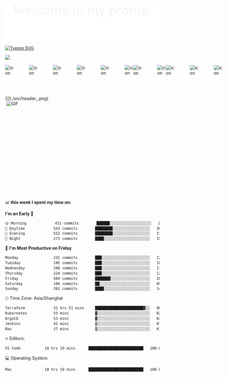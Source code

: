 ![](assets/Bottom_up.svg)

<!--   my-ticker -->    
[![Typing SVG](https://readme-typing-svg.herokuapp.com?color=%2336BCF7&center=true&vCenter=true&width=600&lines=Hi+there+👋,+I+am+Dailin;+Welcome+to+My+Profile!;Over+12+years+of+ops+experience;Always+learning+new+things+;Cloud+native+learning)](https://git.io/typing-svg)

<!-- programming tool icon 编程工具图标 -->
<img src="https://skillicons.dev/icons?i=ps,ae,pr,git,github,githubactions,gitlab,kubernetes,docker,cloudflare,django,grafana,jenkins,prometheus" /><br>

<!-- svg -->
<div style="display: flex; align-items: flex-start;">
<img src="https://techstack-generator.vercel.app/python-icon.svg" alt="icon" width="65" style="width: 65px; height: 65px; margin-right: 50px; margin-bottom: 0px;" />
<img src="https://techstack-generator.vercel.app/django-icon.svg" alt="icon" width="65" style="width: 65px; height: 65px; margin-right: 50px; margin-bottom: 0px;" />
<img src="https://techstack-generator.vercel.app/kubernetes-icon.svg" alt="icon" width="65" style="width: 65px; height: 65px; margin-right: 50px; margin-bottom: 0px;" />
<img src="https://techstack-generator.vercel.app/js-icon.svg" alt="icon" width="65" style="width: 65px; height: 65px; margin-right: 50px; margin-bottom: 0px;" />
<img src="https://techstack-generator.vercel.app/mysql-icon.svg" alt="icon" width="65" style="width: 65px; height: 65px; margin-right: 50px; margin-bottom: 0px;" />
<img src="https://techstack-generator.vercel.app/webpack-icon.svg" alt="icon" width="65" style="width: 65px; height: 65px; margin-right: 0px; margin-bottom: 0px;" />
<img src="https://techstack-generator.vercel.app/docker-icon.svg" alt="icon" width="65" style="width: 65px; height: 65px; margin-right: 50px; margin-bottom: 0px;" /> 
<img src="https://techstack-generator.vercel.app/redux-icon.svg" alt="icon" width="65" style="width: 65px; height: 65px; margin-right: 0px; margin-bottom: 0px;" />
<img src="https://techstack-generator.vercel.app/aws-icon.svg" alt="icon" width="65" style="width: 65px; height: 65px; margin-right: 50px; margin-bottom: 0px;" />
<img src="https://techstack-generator.vercel.app/ts-icon.svg" alt="icon" width="65" style="width: 65px; height: 65px; margin-right: 50px; margin-bottom: 0px;" />
<img src="https://techstack-generator.vercel.app/nginx-icon.svg" alt="icon" width="65" style="width: 65px; height: 65px; margin-right: 50px; margin-bottom: 0px;" /><br>

<!-- gif -->
<img height="100" width="100" src="https://cdn.jsdelivr.net/gh/sun0225SUN/sun0225SUN/assets/images/html.webp">
<img height="100" width="100" src="https://cdn.jsdelivr.net/gh/sun0225SUN/sun0225SUN/assets/images/cssgif.webp">
<img height="100" width="100" src="https://cdn.jsdelivr.net/gh/sun0225SUN/sun0225SUN/assets/images/vscode.webp">
<img height="100" width="100" src="https://cdn.jsdelivr.net/gh/sun0225SUN/sun0225SUN/assets/images/react.webp">
<img height="95" width="95" src="https://cdn.jsdelivr.net/gh/sun0225SUN/sun0225SUN/assets/images/vue.webp">
<img height="100" width="100" src="https://cdn.jsdelivr.net/gh/sun0225SUN/sun0225SUN/assets/images/python.webp">
<img height="100" width="100" src="https://cdn.jsdelivr.net/gh/sun0225SUN/sun0225SUN/assets/images/js.webp">
<img height="100" width="100" src="https://cdn.jsdelivr.net/gh/sun0225SUN/sun0225SUN/assets/images/github.webp">
</div>
![](./src/header_.png)

<img align="right" alt="GIF" src="https://github.com/abhisheknaiidu/abhisheknaiidu/blob/master/code.gif?raw=true" width="500" height="320" />


📊 **this week I spent my time on:**
<!--START_SECTION:waka-->

**I'm an Early 🐤** 
```txt
🌞 Morning             411 commits        ██████░░░░░░░░░░░░░░░░░░░   23.10 % 
🌆 Daytime             543 commits        ████████░░░░░░░░░░░░░░░░░   30.52 % 
🌃 Evening             552 commits        ████████░░░░░░░░░░░░░░░░░   31.03 % 
🌙 Night               273 commits        ████░░░░░░░░░░░░░░░░░░░░░   15.35 % 
```

📅 **I'm Most Productive on Friday** 
```txt
Monday                231 commits        ███░░░░░░░░░░░░░░░░░░░░░░   12.98 % 
Tuesday               185 commits        ███░░░░░░░░░░░░░░░░░░░░░░   10.40 % 
Wednesday             208 commits        ███░░░░░░░░░░░░░░░░░░░░░░   11.69 % 
Thursday              224 commits        ███░░░░░░░░░░░░░░░░░░░░░░   12.59 % 
Friday                504 commits        ███████░░░░░░░░░░░░░░░░░░   28.33 % 
Saturday              166 commits        ██░░░░░░░░░░░░░░░░░░░░░░░   09.33 % 
Sunday                261 commits        ████░░░░░░░░░░░░░░░░░░░░░   14.67 % 
```

🕑︎ Time Zone: Asia/Shanghai
```txt
Terraform             31 hrs 51 mins     ██████████████████████▓░░   90.79 %
Kubernetes            55 mins            ▓░░░░░░░░░░░░░░░░░░░░░░░░   02.62 %
ArgoCD                53 mins            ▓░░░░░░░░░░░░░░░░░░░░░░░░   02.52 %
Jenkins               41 mins            ▒░░░░░░░░░░░░░░░░░░░░░░░░   01.99 %
Nas                   37 mins            ▒░░░░░░░░░░░░░░░░░░░░░░░░   01.79 %
```
🔥 Editors: 
```txt
VS Code           10 hrs 19 mins      █████████████████████████   100.00 %
```
💻 Operating System:
```txt
Mac               10 hrs 19 mins      █████████████████████████   100.00 %
```

<!--END_SECTION:waka-->


